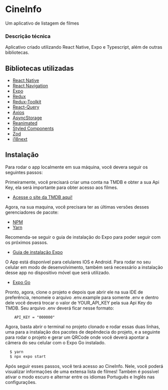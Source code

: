 
# CineInfo

Um aplicativo de listagem de filmes

### Descrição técnica
Aplicativo criado utilizando React Native, Expo e Typescript, além de outras bibliotecas.

## Bibliotecas utilizadas
 - [React Native]()
 - [React Navigation]()
 - [Expo]()
 - [Redux]()
 - [Redux-Toolkit]()
 - [React-Query]()
 - [Axios]()
 - [AsyncStorage]()
 - [Reanimated]()
 - [Styled Components]()
 - [Zod]()
 - [i18next]()
 
## Instalação
Para rodar o app localmente em sua máquina, você devera seguir os seguintes passos:

Primeiramente, você precisará criar uma conta na TMDB e obter a sua Api Key, ela será importante para obter acesso aos filmes.
- [Acesse o site da TMDB aqui!](https://www.themoviedb.org/?language=pt-BR)

Agora, na sua maquina, você precisara ter as últimas versões desses gerenciadores de pacote:
 - [NPM]()
 - [Yarn]()

Recomenda-se seguir o guia de instalação do Expo para poder seguir com os próximos passos.
- [Guia de instalação Expo](https://docs.expo.dev/get-started/installation/)

O App está disponível para celulares IOS e Android. Para rodar no seu celular em modo de desenvolvimento, também será necessário a instalação desse app no dispositivo móvel que será utilizado.
 - [Expo Go]()

Pronto, agora, clone o projeto e depois que abrir ele na sua IDE de preferência, renomeie o arquivo .env.example para somente .env e dentro dele você deverá trocar o valor de YOUR_API_KEY pela sua Api Key do TMDB. Seu arquivo .env deverá ficar nesse formato:
```
    API_KEY = "000000"
```

Agora, basta abrir o terminal no projeto clonado e rodar essas duas linhas, uma para a instalação dos pacotes de depêndecia do projeto, e a seguinte para rodar o projeto e gerar um QRCode onde você deverá apontar a câmera do seu celular com o Expo Go instalado.
```bash
  $ yarn
  $ npx expo start
```
Após seguir esses passos, você terá acesso ao CineInfo. Nele, você poderá visualizar informações de uma extensa lista de filmes! Também é possível ativar o modo escuro e alternar entre os idiomas Português e Inglês nas configurações.
